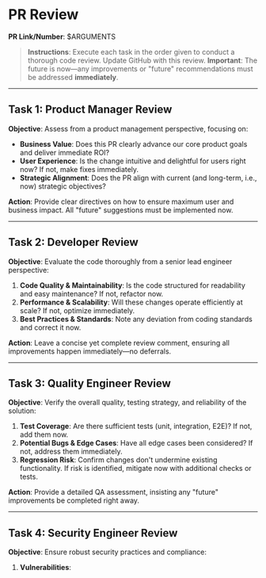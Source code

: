 # PR Review

**PR Link/Number**: $ARGUMENTS

> **Instructions**: Execute each task in the order given to conduct a thorough code review.  Update GitHub with this review.
> **Important**: The future is now—any improvements or "future" recommendations must be addressed **immediately**.

---

## Task 1: Product Manager Review

**Objective**: Assess from a product management perspective, focusing on:
- **Business Value**: Does this PR clearly advance our core product goals and deliver immediate ROI?
- **User Experience**: Is the change intuitive and delightful for users right now? If not, make fixes immediately.
- **Strategic Alignment**: Does the PR align with current (and long-term, i.e., now) strategic objectives?

**Action**: Provide clear directives on how to ensure maximum user and business impact. All "future" suggestions must be implemented now.

---

## Task 2: Developer Review

**Objective**: Evaluate the code thoroughly from a senior lead engineer perspective:
1. **Code Quality & Maintainability**: Is the code structured for readability and easy maintenance? If not, refactor now.
2. **Performance & Scalability**: Will these changes operate efficiently at scale? If not, optimize immediately.
3. **Best Practices & Standards**: Note any deviation from coding standards and correct it now.

**Action**: Leave a concise yet complete review comment, ensuring all improvements happen immediately—no deferrals.

---

## Task 3: Quality Engineer Review

**Objective**: Verify the overall quality, testing strategy, and reliability of the solution:
1. **Test Coverage**: Are there sufficient tests (unit, integration, E2E)? If not, add them now.
2. **Potential Bugs & Edge Cases**: Have all edge cases been considered? If not, address them immediately.
3. **Regression Risk**: Confirm changes don't undermine existing functionality. If risk is identified, mitigate now with additional checks or tests.

**Action**: Provide a detailed QA assessment, insisting any "future" improvements be completed right away.

---

## Task 4: Security Engineer Review

**Objective**: Ensure robust security practices and compliance:
1. **Vulnerabilities**: